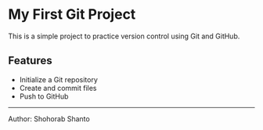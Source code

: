 # My First Git Project

This is a simple project to practice version control using Git and GitHub.

## Features
- Initialize a Git repository
- Create and commit files
- Push to GitHub

---

Author: Shohorab Shanto
